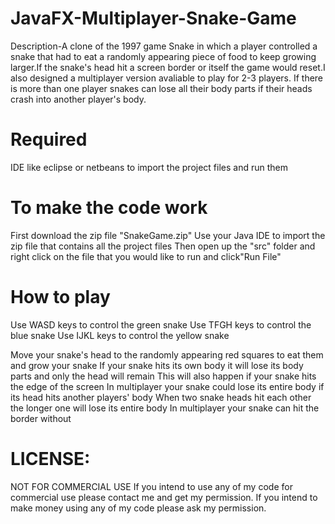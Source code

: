 # JavaFX-Multiplayer-Snake-Game

Description-A clone of the 1997 game Snake in which a player controlled a snake that had to eat a randomly appearing piece of food to keep growing larger.If the snake's head hit a screen border or itself the game would reset.I also designed a multiplayer version avaliable to play for 2-3 players. If there is more than one player snakes can lose all their body parts if their heads crash into another player's body.

# Required

IDE like eclipse or netbeans to import the project files and run them 


# To make the code work 

First download the zip file "SnakeGame.zip"
Use your Java IDE to import the zip file that contains all the project files
Then open up the "src" folder and right click on the  file that you would like to run and click"Run File"

# How to play 

Use WASD keys to control the green snake
Use TFGH keys to control the blue snake
Use IJKL keys to control the yellow snake 

Move your snake's head to the randomly appearing red squares to eat them and grow your snake
If your snake hits its own body it will lose its body parts and only the head will remain
This will also happen if your snake hits the edge of the screen 
In multiplayer your snake could lose its entire body if its head hits another players' body
When two snake heads hit each other the longer one will lose its entire body
In multiplayer your snake can hit the border without 
# LICENSE:
NOT FOR COMMERCIAL USE If you intend to use any of my code for commercial use please contact me and get my permission. If you intend to make money using any of my code please ask my permission.




